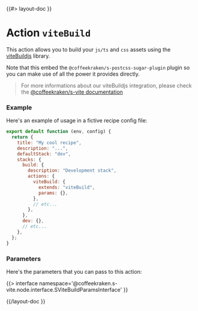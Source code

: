 <!--
/**
 * @name            viteBuild
 * @namespace       doc.recipes.actions
 * @type            Markdown
 * @platform        md
 * @status          stable
 * @menu            Documentation / Recipes / Actions          /doc/recipes/actions/viteBuild
 *
 * @since           2.0.0
 * @author    Olivier Bossel <olivier.bossel@gmail.com> (https://coffeekraken.io)
 */
-->

{{#> layout-doc }}

# Action `viteBuild`

This action allows you to build your `js/ts` and `css` assets using the [viteBuildjs](https://viteBuildjs.dev) library.

Note that this embed the `@coffeekraken/s-postcss-sugar-plugin` plugin so you can make use of all the power it provides directly.

> For more informations about our viteBuildjs integration, please check the [@coffeekraken/s-vite documentation](/@coffeekraken/s-vite/doc/readme)

### Example

Here's an example of usage in a fictive recipe config file:

```js
export default function (env, config) {
  return {
    title: "My cool recipe",
    description: "...",
    defaultStack: "dev",
    stacks: {
      build: {
        description: "Development stack",
        actions: {
          viteBuild: {
            extends: "viteBuild",
            params: {},
          },
          // etc...
        },
      },
      dev: {},
      // etc...
    },
  };
}
```

### Parameters

Here's the parameters that you can pass to this action:

{{> interface namespace='@coffeekraken.s-vite.node.interface.SViteBuildParamsInterface' }}

{{/layout-doc }}
